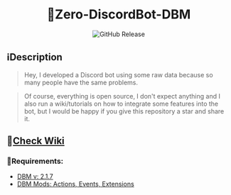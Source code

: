 <h1 align="center">🤖Zero-DiscordBot-DBM</h1>
<p align="center">
    <img alt="GitHub Release" src="https://img.shields.io/github/v/release/Zerofour04/Zero-DiscordBot-DBM">
</p>

## ℹ️Description
> Hey, I developed a Discord bot using some raw data because so many people have the same problems.

> Of course, everything is open source, I don't expect anything and I also run a wiki/tutorials on how to integrate some features into the bot, but I would be happy if you give this repository a star and share it.
## 📖[Check Wiki](https://github.com/Zerofour04/Zero-DiscordBot-DBM/wiki)

### 🧱Requirements:
- [DBM v: 2.1.7](https://store.steampowered.com/app/682130/Discord_Bot_Maker/)
- [DBM Mods: Actions, Events, Extensions](https://github.com/dbm-network/mods)



